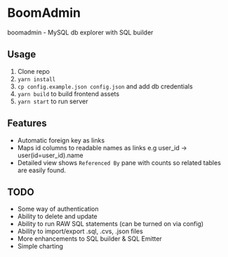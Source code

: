 # BoomAdmin

boomadmin - MySQL db explorer with SQL builder

## Usage

1.  Clone repo
2.  `yarn install`
3.  `cp config.example.json config.json` and add db credentials
4.  `yarn build` to build frontend assets
5.  `yarn start` to run server

## Features

- Automatic foreign key as links
- Maps id columns to readable names as links e.g user_id -> user(id=user_id).name
- Detailed view shows `Referenced By` pane with counts so related tables are easily found.

## TODO

- Some way of authentication
- Ability to delete and update
- Ability to run RAW SQL statements (can be turned on via config)
- Ability to import/export .sql, .cvs, .json files
- More enhancements to SQL builder & SQL Emitter
- Simple charting
